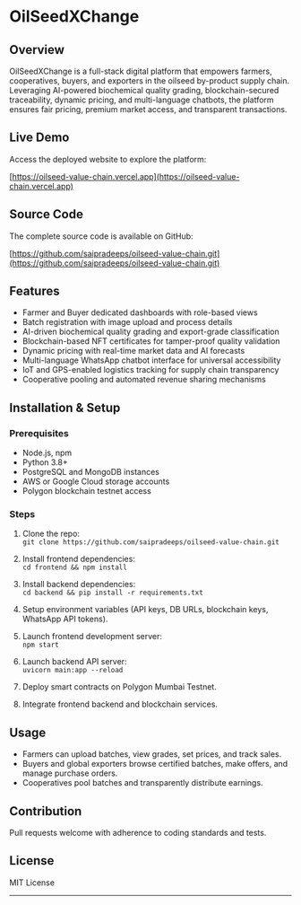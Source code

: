 

# OilSeedXChange

## Overview
OilSeedXChange is a full-stack digital platform that empowers farmers, cooperatives, buyers, and exporters in the oilseed by-product supply chain. Leveraging AI-powered biochemical quality grading, blockchain-secured traceability, dynamic pricing, and multi-language chatbots, the platform ensures fair pricing, premium market access, and transparent transactions.

## Live Demo
Access the deployed website to explore the platform:

[https://oilseed-value-chain.vercel.app](https://oilseed-value-chain.vercel.app)

## Source Code
The complete source code is available on GitHub:

[https://github.com/saipradeeps/oilseed-value-chain.git](https://github.com/saipradeeps/oilseed-value-chain.git)

## Features
- Farmer and Buyer dedicated dashboards with role-based views
- Batch registration with image upload and process details
- AI-driven biochemical quality grading and export-grade classification
- Blockchain-based NFT certificates for tamper-proof quality validation
- Dynamic pricing with real-time market data and AI forecasts
- Multi-language WhatsApp chatbot interface for universal accessibility
- IoT and GPS-enabled logistics tracking for supply chain transparency
- Cooperative pooling and automated revenue sharing mechanisms

## Installation & Setup

### Prerequisites
- Node.js, npm
- Python 3.8+
- PostgreSQL and MongoDB instances
- AWS or Google Cloud storage accounts
- Polygon blockchain testnet access

### Steps
1. Clone the repo:  
   `git clone https://github.com/saipradeeps/oilseed-value-chain.git`

2. Install frontend dependencies:  
   `cd frontend && npm install`

3. Install backend dependencies:  
   `cd backend && pip install -r requirements.txt`

4. Setup environment variables (API keys, DB URLs, blockchain keys, WhatsApp API tokens).

5. Launch frontend development server:  
   `npm start`

6. Launch backend API server:  
   `uvicorn main:app --reload`

7. Deploy smart contracts on Polygon Mumbai Testnet.

8. Integrate frontend backend and blockchain services.

## Usage
- Farmers can upload batches, view grades, set prices, and track sales.
- Buyers and global exporters browse certified batches, make offers, and manage purchase orders.
- Cooperatives pool batches and transparently distribute earnings.

## Contribution
Pull requests welcome with adherence to coding standards and tests.

## License
MIT License

***
